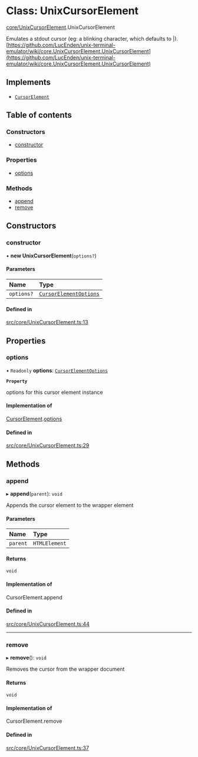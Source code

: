 # Class: UnixCursorElement

[core/UnixCursorElement](../wiki/core.UnixCursorElement).UnixCursorElement

Emulates a stdout cursor (eg: a blinking character, which defaults to |).
[https://github.com/LucEnden/unix-terminal-emulator/wiki/core.UnixCursorElement.UnixCursorElement](https://github.com/LucEnden/unix-terminal-emulator/wiki/core.UnixCursorElement.UnixCursorElement)

## Implements

- [`CursorElement`](../wiki/types.CursorElement.CursorElement)

## Table of contents

### Constructors

- [constructor](../wiki/core.UnixCursorElement.UnixCursorElement#constructor)

### Properties

- [options](../wiki/core.UnixCursorElement.UnixCursorElement#options)

### Methods

- [append](../wiki/core.UnixCursorElement.UnixCursorElement#append)
- [remove](../wiki/core.UnixCursorElement.UnixCursorElement#remove)

## Constructors

### constructor

• **new UnixCursorElement**(`options?`)

#### Parameters

| Name | Type |
| :------ | :------ |
| `options?` | [`CursorElementOptions`](../wiki/types.CursorElementOptions.CursorElementOptions) |

#### Defined in

[src/core/UnixCursorElement.ts:13](https://github.com/LucEnden/unix-terminal-emulator/blob/6b6ca89/src/core/UnixCursorElement.ts#L13)

## Properties

### options

• `Readonly` **options**: [`CursorElementOptions`](../wiki/types.CursorElementOptions.CursorElementOptions)

**`Property`**

options for this cursor element instance

#### Implementation of

[CursorElement](../wiki/types.CursorElement.CursorElement).[options](../wiki/types.CursorElement.CursorElement#options)

#### Defined in

[src/core/UnixCursorElement.ts:29](https://github.com/LucEnden/unix-terminal-emulator/blob/6b6ca89/src/core/UnixCursorElement.ts#L29)

## Methods

### append

▸ **append**(`parent`): `void`

Appends the cursor element to the wrapper element

#### Parameters

| Name | Type |
| :------ | :------ |
| `parent` | `HTMLElement` |

#### Returns

`void`

#### Implementation of

CursorElement.append

#### Defined in

[src/core/UnixCursorElement.ts:44](https://github.com/LucEnden/unix-terminal-emulator/blob/6b6ca89/src/core/UnixCursorElement.ts#L44)

___

### remove

▸ **remove**(): `void`

Removes the cursor from the wrapper document

#### Returns

`void`

#### Implementation of

CursorElement.remove

#### Defined in

[src/core/UnixCursorElement.ts:37](https://github.com/LucEnden/unix-terminal-emulator/blob/6b6ca89/src/core/UnixCursorElement.ts#L37)
